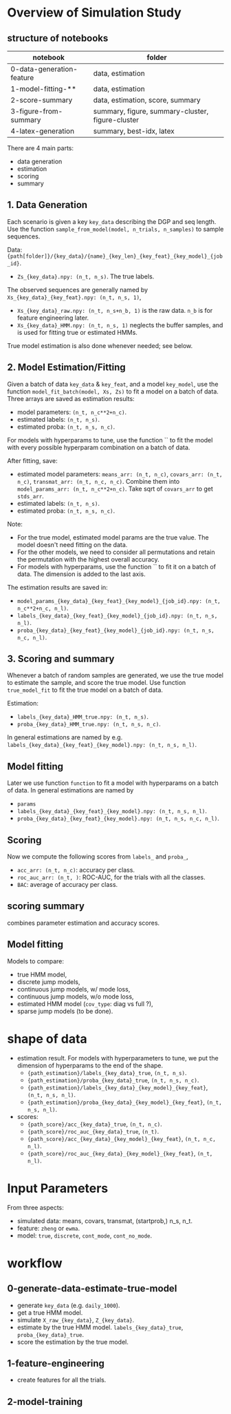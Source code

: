 # Overview of Simulation Study

## structure of notebooks

| notebook                  | folder                           |
|---------------------------|----------------------------------|
| 0-data-generation-feature | data, estimation                 |
| 1-model-fitting-**          | data, estimation             |
| 2-score-summary           | data, estimation, score, summary |
| 3-figure-from-summary | summary, figure, summary-cluster, figure-cluster|
| 4-latex-generation | summary, best-idx, latex


There are 4 main parts:

-   data generation
-   estimation
-   scoring
-   summary

## 1. Data Generation

Each scenario is given a key `key_data` describing the DGP and seq length. Use the function `sample_from_model(model, n_trials, n_samples)` to sample sequences.

Data: `{path[folder]}/{key_data}/{name}_{key_len}_{key_feat}_{key_model}_{job_id}`.

-   `Zs_{key_data}.npy: (n_t, n_s)`. The true labels.

The observed sequences are generally named by `Xs_{key_data}_{key_feat}.npy: (n_t, n_s, 1)`,

-   `Xs_{key_data}_raw.npy: (n_t, n_s+n_b, 1)` is the raw data. `n_b` is for feature engineering later.
-   `Xs_{key_data}_HMM.npy: (n_t, n_s, 1)` neglects the buffer samples, and is used for fitting true or estimated HMMs.

True model estimation is also done whenever needed; see below.

## 2. Model Estimation/Fitting

Given a batch of data `key_data` & `key_feat`, and a model `key_model`, use the function `model_fit_batch(model, Xs, Zs)` to fit a model on a batch of data. Three arrays are saved as estimation results:

-   model parameters: `(n_t, n_c**2+n_c)`.
-   estimated labels: `(n_t, n_s)`.
-   estimated proba: `(n_t, n_s, n_c)`.

For models with hyperparams to tune, use the function \`\` to fit the model with every possible hyperparam combination on a batch of data.

After fitting, save:

-   estimated model parameters: `means_arr: (n_t, n_c)`, `covars_arr: (n_t, n_c)`, `transmat_arr: (n_t, n_c, n_c)`. Combine them into `model_params_arr: (n_t, n_c**2+n_c)`. Take sqrt of `covars_arr` to get `stds_arr`.
-   estimated labels: `(n_t, n_s)`.
-   estimated proba: `(n_t, n_s, n_c)`.

Note:

-   For the true model, estimated model params are the true value. The model doesn't need fitting on the data.
-   For the other models, we need to consider all permutations and retain the permutation with the highest overall accuracy.
-   For models with hyperparams, use the function \`\` to fit it on a batch of data. The dimension is added to the last axis.

The estimation results are saved in:

-   `model_params_{key_data}_{key_feat}_{key_model}_{job_id}.npy: (n_t, n_c**2+n_c, n_l)`.
-   `labels_{key_data}_{key_feat}_{key_model}_{job_id}.npy: (n_t, n_s, n_l)`.
-   `proba_{key_data}_{key_feat}_{key_model}_{job_id}.npy: (n_t, n_s, n_c, n_l)`.

## 3. Scoring and summary

Whenever a batch of random samples are generated, we use the true model to estimate the sample, and score the true model. Use function `true_model_fit` to fit the true model on a batch of data.

Estimation:

-   `labels_{key_data}_HMM_true.npy: (n_t, n_s)`.
-   `proba_{key_data}_HMM_true.npy: (n_t, n_s, n_c)`.

In general estimations are named by e.g. `labels_{key_data}_{key_feat}_{key_model}.npy: (n_t, n_s, n_l)`.

## Model fitting

Later we use function `function` to fit a model with hyperparams on a batch of data. In general estimations are named by

-   `params`
-   `labels_{key_data}_{key_feat}_{key_model}.npy: (n_t, n_s, n_l)`.
-   `proba_{key_data}_{key_feat}_{key_model}.npy: (n_t, n_s, n_c, n_l)`.

## Scoring

Now we compute the following scores from `labels_` and `proba_`,

-   `acc_arr: (n_t, n_c)`: accuracy per class.
-   `roc_auc_arr: (n_t, )`: ROC-AUC, for the trials with all the classes.
-   `BAC`: average of accuracy per class.

## scoring summary

combines parameter estimation and accuracy scores.

## Model fitting

Models to compare:

-   true HMM model,
-   discrete jump models,
-   continuous jump models, w/ mode loss,
-   continuous jump models, w/o mode loss,
-   estimated HMM model (`cov_type`: diag vs full ?),
-   sparse jump models (to be done).

# shape of data

-   estimation result. For models with hyperparameters to tune, we put the dimension of hyperparams to the end of the shape.
    -   `{path_estimation}/labels_{key_data}_true`, `(n_t, n_s)`.
    -   `{path_estimation}/proba_{key_data}_true`, `(n_t, n_s, n_c)`.
    -   `{path_estimation}/labels_{key_data}_{key_model}_{key_feat}`, `(n_t, n_s, n_l)`.
    -   `{path_estimation}/proba_{key_data}_{key_model}_{key_feat}`, `(n_t, n_s, n_l)`.
-   scores:
    -   `{path_score}/acc_{key_data}_true`, `(n_t, n_c)`.
    -   `{path_score}/roc_auc_{key_data}_true`, `(n_t)`.
    -   `{path_score}/acc_{key_data}_{key_model}_{key_feat}`, `(n_t, n_c, n_l)`.
    -   `{path_score}/roc_auc_{key_data}_{key_model}_{key_feat}`, `(n_t, n_l)`.

# Input Parameters

From three aspects:

-   simulated data: means, covars, transmat, (startprob,) n_s, n_t.
-   feature: `zheng` or `ewma`.
-   model: `true`, `discrete`, `cont_mode`, `cont_no_mode`.

# workflow

## 0-generate-data-estimate-true-model

-   generate `key_data` (e.g. `daily_1000`).
-   get a true HMM model.
-   simulate `X_raw_{key_data}`, `Z_{key_data}`.
-   estimate by the true HMM model. `labels_{key_data}_true`, `proba_{key_data}_true`.
-   score the estimation by the true model.

## 1-feature-engineering

-   create features for all the trials.

## 2-model-training
